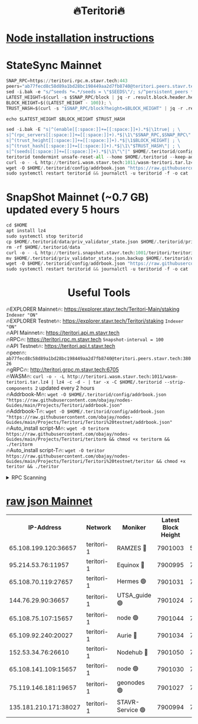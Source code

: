 <h1 align="center"> 🔥Teritori🔥</h1>


[Node installation instructions](https://github.com/obajay/nodes-Guides/tree/main/Projects/Teritori)
=

# StateSync Mainnet
```python
SNAP_RPC=https://teritori.rpc.m.stavr.tech:443
peers="ab77fecd8c58d89a1bd28bc198449aa2d7fb8740@teritori.peers.stavr.tech:38026"
sed -i.bak -e "s/^seeds *=.*/seeds = \"$SEEDS\"/; s/^persistent_peers *=.*/persistent_peers = \"$PEERS\"/" $HOME/.teritorid/config/config.toml
LATEST_HEIGHT=$(curl -s $SNAP_RPC/block | jq -r .result.block.header.height); \
BLOCK_HEIGHT=$((LATEST_HEIGHT - 100)); \
TRUST_HASH=$(curl -s "$SNAP_RPC/block?height=$BLOCK_HEIGHT" | jq -r .result.block_id.hash)

echo $LATEST_HEIGHT $BLOCK_HEIGHT $TRUST_HASH

sed -i.bak -E "s|^(enable[[:space:]]+=[[:space:]]+).*$|\1true| ; \
s|^(rpc_servers[[:space:]]+=[[:space:]]+).*$|\1\"$SNAP_RPC,$SNAP_RPC\"| ; \
s|^(trust_height[[:space:]]+=[[:space:]]+).*$|\1$BLOCK_HEIGHT| ; \
s|^(trust_hash[[:space:]]+=[[:space:]]+).*$|\1\"$TRUST_HASH\"| ; \
s|^(seeds[[:space:]]+=[[:space:]]+).*$|\1\"\"|" $HOME/.teritorid/config/config.toml
teritorid tendermint unsafe-reset-all --home $HOME/.teritorid --keep-addr-book
curl -o - -L http://teritori.wasm.stavr.tech:1011/wasm-teritori.tar.lz4 | lz4 -c -d - | tar -x -C $HOME/.teritorid --strip-components 2
wget -O $HOME/.teritorid/config/addrbook.json "https://raw.githubusercontent.com/obajay/nodes-Guides/main/Projects/Teritori/addrbook.json"
sudo systemctl restart teritorid && journalctl -u teritorid -f -o cat
```

# SnapShot Mainnet (~0.7 GB) updated every 5 hours
```python
cd $HOME
apt install lz4
sudo systemctl stop teritorid
cp $HOME/.teritorid/data/priv_validator_state.json $HOME/.teritorid/priv_validator_state.json.backup
rm -rf $HOME/.teritorid/data
curl -o - -L http://teritori.snapshot.stavr.tech:1001/teritori/teritori-snap.tar.lz4 | lz4 -c -d - | tar -x -C $HOME/.teritorid --strip-components 2
mv $HOME/.teritorid/priv_validator_state.json.backup $HOME/.teritorid/data/priv_validator_state.json
wget -O $HOME/.teritorid/config/addrbook.json "https://raw.githubusercontent.com/obajay/nodes-Guides/main/Projects/Teritori/addrbook.json"
sudo systemctl restart teritorid && journalctl -u teritorid -f -o cat
```
 <h1 align="center"> Useful Tools</h1>

🔥EXPLORER Mainnet🔥:      https://explorer.stavr.tech/Teritori-Main/staking      `Indexer "ON"` \
🔥EXPLORER Testnet🔥:        https://explorer.stavr.tech/Teritori/staking            `Indexer "ON"` \
🔥API Mainnet🔥:                   https://teritori.api.m.stavr.tech \
🔥RPC🔥:                                   https://teritori.rpc.m.stavr.tech                         `Snapshot-interval = 100` \
🔥API Testnet🔥:                     https://teritori.api.t.stavr.tech \
🔥peer🔥:                     `ab77fecd8c58d89a1bd28bc198449aa2d7fb8740@teritori.peers.stavr.tech:38026` \
🔥gRPC🔥:                                http://teritori.grpc.m.stavr.tech:6705 \
🔥WASM🔥: ```curl -o - -L http://teritori.wasm.stavr.tech:1011/wasm-teritori.tar.lz4 | lz4 -c -d - | tar -x -C $HOME/.teritorid --strip-components 2``` updated every 2 hours \
🔥Addrbook-M🔥:    ```wget -O $HOME/.teritorid/config/addrbook.json "https://raw.githubusercontent.com/obajay/nodes-Guides/main/Projects/Teritori/addrbook.json"``` \
🔥Addrbook-T🔥:    ```wget -O $HOME/.teritorid/config/addrbook.json "https://raw.githubusercontent.com/obajay/nodes-Guides/main/Projects/Teritori/Teritori%20testnet/addrbook.json"``` \
🔥Auto_install script-M🔥: ```wget -O teritorm https://raw.githubusercontent.com/obajay/nodes-Guides/main/Projects/Teritori/teritorm && chmod +x teritorm && ./teritorm``` \
🔥Auto_install script-T🔥: ```wget -O teritor https://raw.githubusercontent.com/obajay/nodes-Guides/main/Projects/Teritori/Teritori%20testnet/teritor && chmod +x teritor && ./teritor```

<details>
<summary>RPC Scanning</summary>

<h2 align="center"> We scan nodes in real time every 4 hours. And we provide the final result of RPC endpoints.
We cannot influence the operation of these nodes in any way. </h2>


```python
If Voting Power is higher than 0 --> then the Node is a validator of the network and may be subject to attack and be a potential threat to the chain.
```
```python
We marked such validators with a red symbol
```

</details>

[raw json Mainnet](https://rpc-check.teritorim.stavr.tech/teritorim/rpc-teritorim-result.json)
=



<table><tr><th>IP-Address</th><th>Network</th><th>Moniker</th><th>Latest Block Height</th><th>Earliest Block Height</th><th>Catching Up</th><th>Tx Index</th><th>Voting Power</th><th>Scan Time</th></tr><tr><td>65.108.199.120:36657</td><td>teritori-1</td><td>RAMZES 🔴</td><td>7901003</td><td>5996001</td><td>False</td><td>on</td><td>787914</td><td>2024-03-17T03:27:53.894620520UTC</td></tr><tr><td>95.214.53.76:11957</td><td>teritori-1</td><td>Equinox 🔴</td><td>7900995</td><td>7203180</td><td>False</td><td>on</td><td>1536623</td><td>2024-03-17T03:27:09.102821377UTC</td></tr><tr><td>65.108.70.119:27657</td><td>teritori-1</td><td>Hermes 🟢</td><td>7901031</td><td>7203180</td><td>False</td><td>on</td><td>0</td><td>2024-03-17T03:30:37.925448601UTC</td></tr><tr><td>144.76.29.90:36657</td><td>teritori-1</td><td>UTSA_guide 🟢</td><td>7901024</td><td>7208001</td><td>False</td><td>on</td><td>0</td><td>2024-03-17T03:29:58.773210636UTC</td></tr><tr><td>65.108.75.107:15657</td><td>teritori-1</td><td>node 🟢</td><td>7901044</td><td>7358868</td><td>False</td><td>on</td><td>0</td><td>2024-03-17T03:31:57.473668821UTC</td></tr><tr><td>65.109.92.240:20027</td><td>teritori-1</td><td>Aurie 🔴</td><td>7901034</td><td>7568001</td><td>False</td><td>on</td><td>119310</td><td>2024-03-17T03:30:58.716323194UTC</td></tr><tr><td>152.53.34.76:26610</td><td>teritori-1</td><td>Nodehub 🔴</td><td>7901050</td><td>7580883</td><td>False</td><td>on</td><td>65696</td><td>2024-03-17T03:32:33.446575363UTC</td></tr><tr><td>65.108.141.109:15657</td><td>teritori-1</td><td>node 🟢</td><td>7901030</td><td>7714496</td><td>False</td><td>on</td><td>0</td><td>2024-03-17T03:30:30.813371374UTC</td></tr><tr><td>75.119.146.181:19657</td><td>teritori-1</td><td>geonodes 🟢</td><td>7901027</td><td>7747478</td><td>False</td><td>on</td><td>0</td><td>2024-03-17T03:30:17.994845411UTC</td></tr><tr><td>135.181.210.171:38027</td><td>teritori-1</td><td>STAVR-Service 🟢</td><td>7900994</td><td>7898001</td><td>False</td><td>on</td><td>0</td><td>2024-03-17T03:27:02.576671754UTC</td></tr></table>
